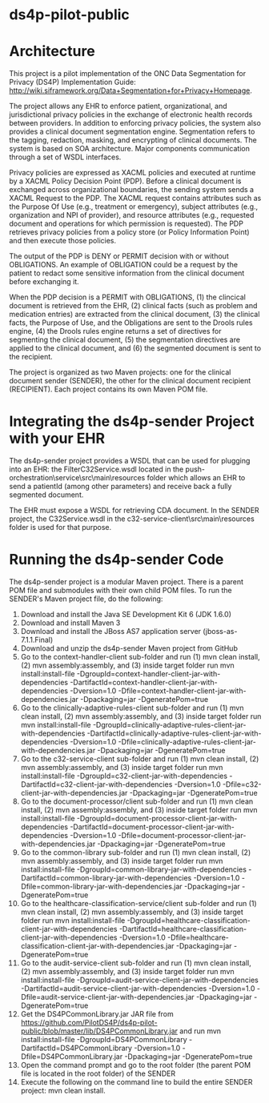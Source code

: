 ds4p-pilot-public
=================

Architecture
=================

This project is a pilot implementation of the ONC Data Segmentation for Privacy (DS4P) Implementation Guide: http://wiki.siframework.org/Data+Segmentation+for+Privacy+Homepage.

The project allows any EHR to enforce patient, organizational, and jurisdictional privacy policies in the exchange of electronic health records between providers. In addition to enforcing privacy policies, the system also provides a clinical document segmentation engine. Segmentation refers to the tagging, redaction, masking, and encrypting of clinical documents. The system is based on SOA architecture. Major components communication through a set of WSDL interfaces.

Privacy policies are expressed as XACML policies and executed at runtime by a XACML Policy Decision Point (PDP). Before a clinical document is exchanged across organizational boundaries, the sending system sends a XACML Request to the PDP. The XACML request contains attributes such as the Purpose Of Use (e.g., treatment or emergency), subject attributes (e.g., organization and NPI of provider), and resource attributes (e.g., requested document and operations for which permission is requested). The PDP retrieves privacy policies from a policy store (or Policy Information Point) and then execute those policies.

The output of the PDP is DENY or PERMIT decision with or without OBLIGATIONS. An example of OBLIGATION could be a request by the patient to redact some sensitive information from the clinical document before exchanging it.

When the PDP decision is a PERMIT with OBLIGATIONS, (1) the clincical document is retrieved from the EHR, (2) clinical facts (such as problem and medication entries) are extracted from the clinical document, (3) the clinical facts, the Purpose of Use, and the Obligations are sent to the Drools rules engine, (4) the Drools rules engine returns a set of directives for segmenting the clinical document, (5) the segmentation directives are applied to the clinical document, and (6) the segmented document is sent to the recipient.

The project is organized as two Maven projects: one for the clinical document sender (SENDER), the other for the clinical document recipient (RECIPIENT). Each project contains its own Maven POM file. 

Integrating the ds4p-sender Project with your EHR
=================

The ds4p-sender project provides a WSDL that can be used for plugging into an EHR: the FilterC32Service.wsdl located in the push-orchestration\service\src\main\resources folder which allows an EHR to send a patientId (among other parameters) and receive back a fully segmented document.

The EHR must expose a WSDL for retrieving CDA document. In the SENDER project, the C32Service.wsdl in the c32-service-client\src\main\resources folder is used for that purpose.

Running the ds4p-sender Code
=================
 
The ds4p-sender project is a modular Maven project. There is a parent POM file and submodules with their own child POM files. To run the SENDER's Maven project file, do the following:

1. Download and install the Java SE Development Kit 6 (JDK 1.6.0)
2. Download and install Maven 3
3. Download and install the JBoss AS7 application server (jboss-as-7.1.1.Final)
4. Download and unzip the ds4p-sender Maven project from GitHub
5. Go to the context-handler-client sub-folder and run (1) mvn clean install, (2) mvn assembly:assembly, and (3) inside target folder run mvn install:install-file -DgroupId=context-handler-client-jar-with-dependencies -DartifactId=context-handler-client-jar-with-dependencies -Dversion=1.0 -Dfile=context-handler-client-jar-with-dependencies.jar -Dpackaging=jar -DgeneratePom=true
6. Go to the clinically-adaptive-rules-client sub-folder and run (1) mvn clean install, (2) mvn assembly:assembly, and (3) inside target folder run mvn install:install-file -DgroupId=clinically-adaptive-rules-client-jar-with-dependencies -DartifactId=clinically-adaptive-rules-client-jar-with-dependencies -Dversion=1.0 -Dfile=clinically-adaptive-rules-client-jar-with-dependencies.jar -Dpackaging=jar -DgeneratePom=true
7. Go to the c32-service-client sub-folder and run (1) mvn clean install, (2) mvn assembly:assembly, and (3) inside target folder run mvn install:install-file -DgroupId=c32-client-jar-with-dependencies -DartifactId=c32-client-jar-with-dependencies -Dversion=1.0 -Dfile=c32-client-jar-with-dependencies.jar -Dpackaging=jar -DgeneratePom=true
8. Go to the document-processor/client sub-folder and run (1) mvn clean install, (2) mvn assembly:assembly, and (3) inside target folder run mvn install:install-file -DgroupId=document-processor-client-jar-with-dependencies -DartifactId=document-processor-client-jar-with-dependencies -Dversion=1.0 -Dfile=document-processor-client-jar-with-dependencies.jar -Dpackaging=jar -DgeneratePom=true
9. Go to the common-library sub-folder and run (1) mvn clean install, (2) mvn assembly:assembly, and (3) inside target folder run mvn install:install-file -DgroupId=common-library-jar-with-dependencies -DartifactId=common-library-jar-with-dependencies -Dversion=1.0 -Dfile=common-library-jar-with-dependencies.jar -Dpackaging=jar -DgeneratePom=true
10. Go to the healthcare-classification-service/client sub-folder and run (1) mvn clean install, (2) mvn assembly:assembly, and (3) inside target folder run mvn install:install-file -DgroupId=healthcare-classification-client-jar-with-dependencies -DartifactId=healthcare-classification-client-jar-with-dependencies -Dversion=1.0 -Dfile=healthcare-classification-client-jar-with-dependencies.jar -Dpackaging=jar -DgeneratePom=true
11. Go to the audit-service-client sub-folder and run (1) mvn clean install, (2) mvn assembly:assembly, and (3) inside target folder run mvn install:install-file -DgroupId=audit-service-client-jar-with-dependencies -DartifactId=audit-service-client-jar-with-dependencies -Dversion=1.0 -Dfile=audit-service-client-jar-with-dependencies.jar -Dpackaging=jar -DgeneratePom=true
12. Get the DS4PCommonLibrary.jar JAR file from https://github.com/PilotDS4P/ds4p-pilot-public/blob/master/lib/DS4PCommonLibrary.jar and run mvn install:install-file -DgroupId=DS4PCommonLibrary -DartifactId=DS4PCommonLibrary -Dversion=1.0 -Dfile=DS4PCommonLibrary.jar -Dpackaging=jar -DgeneratePom=true
5. Open the command prompt and go to the root folder (the parent POM file is located in the root folder) of the SENDER
6. Execute the following on the command line to build the entire SENDER project: mvn clean install.